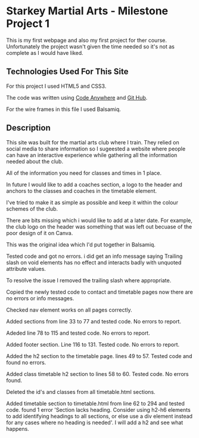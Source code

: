 # Starkey Martial Arts - Milestone Project 1

 This is my first webpage and also my first project for ther course. Unfortunately the project wasn't given the time needed so it's not as complete as I would have liked.

## Technologies Used For This Site

For this project I used HTML5 and CSS3.

The code was written using [Code Anywhere](<https://app.codeanywhere.com>) and [Git Hub](<https://github.com/>).

For the wire frames in this file I used Balsamiq.

## Description

This site was built for the martial arts club where I train. They relied on social media to share information so I sugeested a website where people can have an interactive experience while gathering all the information needed about the club.

All of the information you need for classes and times in 1 place.

In future I would like to add a coaches section, a logo to the header and anchors to the classes and coaches in the timetable element.

I've tried to make it as simple as possible and keep it within the colour schemes of the club.

There are bits missing which i would like to add at a later date. For example, the club logo on the header was something that was left out becuase of the poor design of it on Canva.

This was the original idea which I'd put together in Balsamiq.

Tested code and got no errors. i did get an info message saying Trailing slash on void elements has no effect and interacts badly with unquoted attribute values.

To resolve the issue I removed the trailing slash where appropriate.

Copied the newly tested code to contact and timetable pages now there are no errors or info messages.

Checked nav element works on all pages correctly.

Added sections from line 33 to 77 and tested code. No errors to report.

Adeded line 78 to 115 and tested code. No errors to report.

Added footer section. Line 116 to 131. Tested code. No errors to report.

Added the h2 section to the timetable page. lines 49 to 57. Tested code and found no errors.

Added class timetable h2 section to lines 58 to 60. Tested code. No errors found.

Deleted the id's and classes from all timetable.html sections.

Added timetable section to timetable.html from line 62 to 294 and tested code. found 1 error 'Section lacks heading. Consider using h2-h6 elements to add identifying headings to all sections, or else use a div element instead for any cases where no heading is needed'. I will add a h2 and see what happens.

